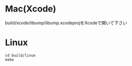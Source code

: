 # Mac(Xcode)

build/xcode/libump/libump.xcodeprojをXcodeで開いて下さい

# Linux

    cd build/linux
    make

